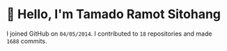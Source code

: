 # :wave: Hello, I'm Tamado Ramot Sitohang

I joined GitHub on `04/05/2014`. I contributed to `18` repositories and made `1688` commits.
